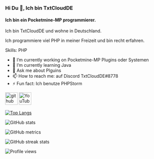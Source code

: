 ### Hi Du 👋, Ich bin TxtCloudDE
#### Ich bin ein Pocketmine-MP programmierer.
Ich bin TxtCloudDE und wohne in Deutschland.

Ich programmiere viel PHP in meiner Freizeit und bin recht erfahren.

Skills: PHP

- 🔭 I’m currently working on Pocketmine-MP Plugins oder Systemen 
- 🌱 I’m currently learning Java 
- 💬 Ask me about Plguins 
- 📫 How to reach me: auf Discord  TxtCloudDE#8778 
- ⚡ Fun fact: Ich benutze PHPStorm 


[<img src='https://cdn.jsdelivr.net/npm/simple-icons@3.0.1/icons/github.svg' alt='github' height='40'>](https://github.com/TxtCloudDE)  [<img src='https://cdn.jsdelivr.net/npm/simple-icons@3.0.1/icons/youtube.svg' alt='YouTube' height='40'>](https://www.youtube.com/channel/TxtCloudDE)  

[![Top Langs](https://github-readme-stats.vercel.app/api/top-langs/?username=TxtCloudDE)](https://github.com/anuraghazra/github-readme-stats)

![GitHub stats](https://github-readme-stats.vercel.app/api?username=TxtCloudDE&show_icons=true)  

![GitHub metrics](https://metrics.lecoq.io/TxtCloudDE)  

![GitHub streak stats](https://github-readme-streak-stats.herokuapp.com/?user=TxtCloudDE)  

![Profile views](https://gpvc.arturio.dev/TxtCloudDE)  
